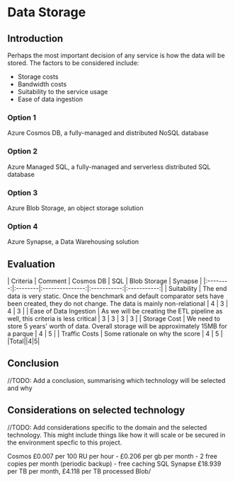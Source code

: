 # Data Storage

## Introduction

Perhaps the most important decision of any service is how the data will be stored. The factors to be considered include:

* Storage costs
* Bandwidth costs
* Suitability to the service usage
* Ease of data ingestion 

### Option 1
Azure Cosmos DB, a fully-managed and distributed NoSQL database

### Option 2
Azure Managed SQL, a fully-managed and serverless distributed SQL database

### Option 3
Azure Blob Storage, an object storage solution

### Option 4
Azure Synapse, a Data Warehousing solution

## Evaluation

| Criteria | Comment | Cosmos DB | SQL | Blob Storage | Synapse | 
|:--------:|:--------|:---------------:|:-----------:|:-----------:|
| Suitability | The end data is very static. Once the benchmark and default comparator sets have been created, they do not change. The data is mainly non-relational | 4 | 3 | 4 | 3 |
| Ease of Data Ingestion | As we will be creating the ETL pipeline as well, this criteria is less critical | 3 | 3 | 3 | 3 |
| Storage Cost | We need to store 5 years' worth of data. Overall storage will be approximately 15MB for a parque  | 4 | 5 |
| Traffic Costs | Some rationale on why the score | 4 | 5 |
|Total||4|5|

## Conclusion

//TODO: Add a conclusion, summarising which technology will be selected and why

## Considerations on selected technology 

//TODO: Add considerations specific to the domain and the selected technology. This might include things like how it will scale or be secured in the environment specfic to this project.


Cosmos £0.007 per 100 RU per hour - £0.206 per gb per month - 2 free copies per month (periodic backup) - free caching
SQL 
Synapse £18.939 per TB per month, £4.118 per TB processed
Blob/  